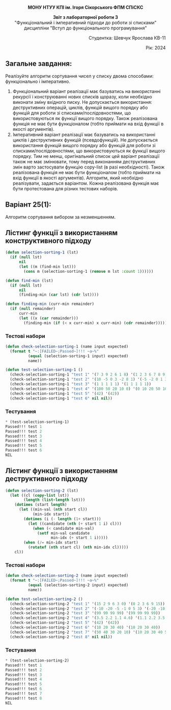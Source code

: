 <p align="center"><b>МОНУ НТУУ КПІ ім. Ігоря Сікорського ФПМ СПіСКС</b></p>
<p align="center">
<b>Звіт з лабораторної роботи 3</b><br/>
"Функціональний і імперативний підходи до роботи зі списками"<br/>
дисципліни "Вступ до функціонального програмування"
</p>
<p align="right">Студентка: Шевчук Ярослава КВ-11<p>
<p align="right">Рік: 2024<p>

## Загальне завдання:
Реалізуйте алгоритм сортування чисел у списку двома способами: функціонально і імперативно.
1. Функціональний варіант реалізації має базуватись на використанні рекурсії і конструюванні нових списків щоразу, коли необхідно виконати зміну вхідного писку. Не допускається використання: деструктивних операцій, циклів, функцій вищого порядку або функцій для роботи зі списками/послідовностями, що використовуються як функції вищого порядку. Також реалізована функція не має бути функціоналом (тобто приймати на вхід функції в якості аргументів).
2. Імперативний варіант реалізації має базуватись на використанні циклів і деструктивних функцій (псевдофункцій). Не допускається використання функцій вищого порядку або функцій для роботи зі списками/послідовностями, що використовуються як функції вищого порядку. Тим не менш,  оригінальний список цей варіант реалізації також не має змінювати, тому перед виконанням деструктивних змін варто застосувати функцію copy-list (в разі необхідності). Також реалізована функція не має бути функціоналом (тобто приймати на вхід функції в якості аргументів).
Алгоритм, який необхідно реалізувати, задається варіантом. Кожна реалізована функція має бути протестована для різних тестових наборів. 
## Варіант 25(1):
Алгоритм сортування вибором за незменшенням.
## Лістинг функції з використанням конструктивного підходу
```lisp
(defun selection-sorting-1 (lst)                                          ; Функція реалізує сортування вибором за незменшенням (функціональний підхід)
  (if (null lst)                                                          ; Якщо список порожній, повертаємо порожній список
      nil
      (let ((m (find-min lst)))                                           ; Знаходимо мінімальний елемент у списку
        (cons m (selection-sorting-1 (remove m lst :count 1))))))         ; Рекурсивно сортуємо список без мінімального елемента

(defun find-min (lst)                                                     ; Функція знаходить мінімальний елемент у списку
  (if (null lst)                                                          ; Якщо список порожній, повертаємо nil
      nil
      (finding-min (car lst) (cdr lst))))                                 ; Викликаємо допоміжну функцію для пошуку мінімуму

(defun finding-min (curr-min remainder)                                   ; Допоміжна функція для рекурсивного пошуку мінімального елемента
  (if (null remainder)                                                    ; Якщо залишків списку більше немає
      curr-min                                                            ; Повертаємо поточний мінімум
      (let ((x (car remainder)))                                          ; Отримуємо поточний елемент
        (finding-min (if (< x curr-min) x curr-min) (cdr remainder)))))   ; Оновлюємо мінімум і обробляємо решту списку
```
### Тестові набори
```lisp
(defun check-selection-sorting-1 (name input expected)
  (format t "~:[FAILED~;Passed~]!!! ~a~%" 
          (equal (selection-sorting-1 input) expected) 
          name))

(defun test-selection-sorting-1 ()
  (check-selection-sorting-1 "test 1" '(7 3 9 2 6 1 8) '(1 2 3 6 7 8 9)) 
  (check-selection-sorting-1 "test 2" '(10 -5 0 3 -2 8 1) '(-5 -2 0 1 3 8 10))
  (check-selection-sorting-1 "test 3" '(1 1 1 1 1) '(1 1 1 1 1)) 
  (check-selection-sorting-1 "test 4" '(100 50 20 10 0) '(0 10 20 50 100)) 
  (check-selection-sorting-1 "test 5" '(42) '(42))
  (check-selection-sorting-1 "test 6" nil nil))
```
### Тестування
```lisp
* (test-selection-sorting-1)
Passed!!! test 1
Passed!!! test 2
Passed!!! test 3
Passed!!! test 4
Passed!!! test 5
Passed!!! test 6
NIL
```
## Лістинг функції з використанням деструктивного підходу
```lisp
(defun selection-sorting-2 (lst)                                         ; Функція реалізує сортування вибором за незменшенням (імперативний підхід)
  (let ((cl (copy-list lst))                                             ; Створюємо копію списку, щоб не змінювати оригінал
        (length (list-length lst)))                                      ; Отримуємо довжину списку
    (dotimes (start length)                                              ; Проходимо по всіх елементах списку
      (let ((min-val (nth start cl))                                     ; Припускаємо, що мінімум — це поточний елемент
            (min-idx start))                                             ; Індекс мінімального елемента
        (dotimes (i (- length (1+ start)))                               ; Переглядаємо решту списку
          (let ((candidate (nth (+ start 1 i) cl)))                      ; Отримуємо поточний елемент
            (when (< candidate min-val)                                  ; Якщо поточний елемент менший за мінімум
              (setf min-val candidate                                    ; Оновлюємо мінімум
                    min-idx (+ start 1 i)))))                            ; Оновлюємо індекс мінімального елемента
        (when (/= min-idx start)                                         ; Якщо мінімум не на своєму місці
          (rotatef (nth start cl) (nth min-idx cl)))))                   ; Міняємо місцями поточний елемент і мінімум
    cl))                                                                 ; Повертаємо відсортований список
```
### Тестові набори
```lisp
(defun check-selection-sorting-2 (name input expected)
  (format t "~:[FAILED~;Passed~]!!! ~a~%" 
          (equal (selection-sorting-2 input) expected) 
          name))

(defun test-selection-sorting-2 ()
  (check-selection-sorting-2 "test 1" '(15 2 9 6 3 0) '(0 2 3 6 9 15)) 
  (check-selection-sorting-2 "test 2" '(-10 -20 -5 -1 0 5 3) '(-20 -10 -5 -1 0 3 5)) 
  (check-selection-sorting-2 "test 3" '(99 99 99 99) '(99 99 99 99)) 
  (check-selection-sorting-2 "test 4" '(3.5 2.2 1.1 4.6) '(1.1 2.2 3.5 4.6)) 
  (check-selection-sorting-2 "test 5" '(42) '(42)) 
  (check-selection-sorting-2 "test 6" '(10 20 30 40) '(10 20 30 40)) 
  (check-selection-sorting-2 "test 7" '(50 40 30 20 10) '(10 20 30 40 50)) 
  (check-selection-sorting-2 "test 8" nil nil)) 
```
### Тестування
```lisp
* (test-selection-sorting-2)
Passed!!! test 1
Passed!!! test 2
Passed!!! test 3
Passed!!! test 4
Passed!!! test 5
Passed!!! test 6
Passed!!! test 7
Passed!!! test 8
NIL
```
